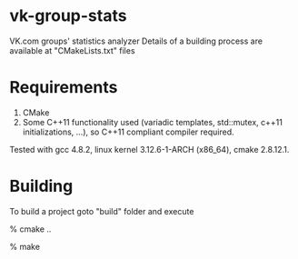 vk-group-stats
=============

VK.com groups' statistics analyzer
Details of a building process are available at "CMakeLists.txt" files


Requirements
=============

1. CMake
2. Some C++11 functionality used (variadic templates, std::mutex, c++11 initializations, ...), so C++11 compliant compiler required.

Tested with gcc 4.8.2, linux kernel 3.12.6-1-ARCH (x86_64), cmake 2.8.12.1.


Building
=============

To build a project goto "build" folder and execute

% cmake ..

% make

